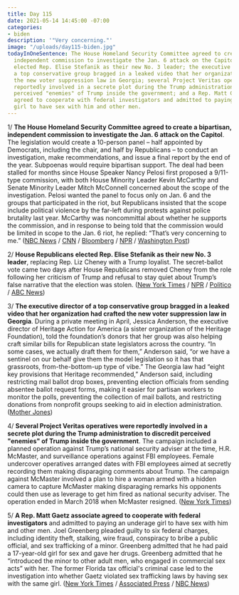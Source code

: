 ```yaml
---
title: Day 115
date: 2021-05-14 14:45:00 -07:00
categories:
- biden
description: '"Very concerning."'
image: "/uploads/day115-biden.jpg"
todayInOneSentence: The House Homeland Security Committee agreed to create a bipartisan,
  independent commission to investigate the Jan. 6 attack on the Capitol; House Republicans
  elected Rep. Elise Stefanik as their new No. 3 leader; the executive director of
  a top conservative group bragged in a leaked video that her organization had crafted
  the new voter suppression law in Georgia; several Project Veritas operatives were
  reportedly involved in a secrete plot during the Trump administration to discredit
  perceived "enemies" of Trump inside the government; and a Rep. Matt Gaetz associate
  agreed to cooperate with federal investigators and admitted to paying an underage
  girl to have sex with him and other men.
---
```


1/ **The House Homeland Security Committee agreed to create a bipartisan, independent commission to investigate the Jan. 6 attack on the Capitol**. The legislation would create a 10-person panel – half appointed by Democrats, including the chair, and half by Republicans – to conduct an investigation, make recommendations, and issue a final report by the end of the year. Subpoenas would require bipartisan support. The deal had been stalled for months since House Speaker Nancy Pelosi first proposed a 9/11-type commission, with both House Minority Leader Kevin McCarthy and Senate Minority Leader Mitch McConnell concerned about the scope of the investigation. Pelosi wanted the panel to focus only on Jan. 6 and the groups that participated in the riot, but Republicans insisted that the scope include political violence by the far-left during protests against police brutality last year. McCarthy was noncommittal about whether he supports the commission, and in response to being told that the commission would be limited in scope to the Jan. 6 riot, he replied: “That’s very concerning to me.” ([NBC News](https://www.nbcnews.com/politics/congress/congressional-leaders-reach-deal-jan-6-commission-n1267363) / [CNN](https://www.cnn.com/2021/05/14/politics/january-6-commission-agreement/) / [Bloomberg](https://www.bloomberg.com/news/articles/2021-05-14/deal-reached-for-bipartisan-commission-on-jan-6-capitol-riot?sref=MIBMEEoj) / [NPR](https://www.npr.org/2021/05/14/996822835/house-lawmakers-reach-bipartisan-deal-on-panel-to-investigate-jan-6-attack) / [Washington Post](https://www.washingtonpost.com/politics/2021/05/14/joe-biden-live-updates/#link-RM2YLMD5UFEQFOWHATLHWWOX4I))

2/ **House Republicans elected Rep. Elise Stefanik as their new No. 3 leader**, replacing Rep. Liz Cheney with a Trump loyalist. The secret-ballot vote came two days after House Republicans removed Cheney from the role following her criticism of Trump and refusal to stay quiet about Trump’s false narrative that the election was stolen. ([New York Times](https://www.nytimes.com/2021/05/14/us/politics/house-republicans-stefanik-cheney.html) / [NPR](https://www.npr.org/2021/05/14/996540840/new-yorks-elise-stefanik-installed-as-new-gop-conference-chair) / [Politico](https://www.politico.com/news/2021/05/14/stefanik-voted-in-as-house-gops-new-no-3-leader-488312) / [ABC News](https://abcnews.go.com/Politics/house-republicans-elect-elise-stefanik-leadership-replace-liz/story?id=77687357))

3/ **The executive director of a top conservative group bragged in a leaked video that her organization had crafted the new voter suppression law in Georgia**. During a private meeting in April, Jessica Anderson, the executive director of Heritage Action for America (a sister organization of the Heritage Foundation), told the foundation’s donors that her group was also helping craft similar bills for Republican state legislators across the country. “In some cases, we actually draft them for them,” Anderson said, “or we have a sentinel on our behalf give them the model legislation so it has that grassroots, from-the-bottom-up type of vibe.” The Georgia law had “eight key provisions that Heritage recommended,” Anderson said, including restricting mail ballot drop boxes, preventing election officials from sending absentee ballot request forms, making it easier for partisan workers to monitor the polls, preventing the collection of mail ballots, and restricting donations from nonprofit groups seeking to aid in election administration. ([Mother Jones](https://www.motherjones.com/politics/2021/05/heritage-foundation-dark-money-voter-suppression-laws/))

4/ **Several Project Veritas operatives were reportedly involved in a secrete plot during the Trump administration to discredit perceived "enemies" of Trump inside the government**. The campaign included a planned operation against Trump’s national security adviser at the time, H.R. McMaster, and surveillance operations against FBI employees. Female undercover operatives arranged dates with FBI employees aimed at secretly recording them making disparaging comments  about Trump. The campaign against McMaster involved a plan to hire a woman armed with a hidden camera to capture McMaster making disparaging remarks his opponents could then use as leverage to get him fired as national security adviser. The operation ended in March 2018 when McMaster resigned. ([New York Times](https://www.nytimes.com/2021/05/13/us/politics/mcmaster-fbi-trump-project-veritas.html))

5/ **A Rep. Matt Gaetz associate agreed to cooperate with federal investigators** and admitted to paying an underage girl to have sex with him and other men. Joel Greenberg pleaded guilty to six federal charges, including identity theft, stalking, wire fraud, conspiracy to bribe a public official, and sex trafficking of a minor. Greenberg admitted that he had paid a 17-year-old girl for sex and gave her drugs. Greenberg admitted that he “introduced the minor to other adult men, who engaged in commercial sex acts” with her. The former Florida tax official's criminal case led to the investigation into whether Gaetz violated sex trafficking laws by having sex with the same girl. ([New York Times](https://www.nytimes.com/2021/05/14/us/politics/joel-greenberg-matt-gaetz.html) / [Associated Press](https://apnews.com/article/greenberg-gaetz-investigation-sex-trafficking-596299907a6a4db09554cdf4a59d8ef7) / [NBC News](https://www.nbcnews.com/politics/politics-news/matt-gaetz-associate-will-cooperate-federal-investigators-part-guilty-plea-n1267412))